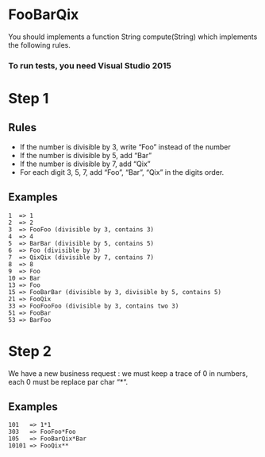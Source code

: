 # FooBarQix
You should implements a function String compute(String) which implements the following rules.

### To run tests, you need Visual Studio 2015

# Step 1

## Rules

+ If the number is divisible by 3, write “Foo” instead of the number
+ If the number is divisible by 5, add “Bar”
+ If the number is divisible by 7, add “Qix”
+ For each digit 3, 5, 7, add “Foo”, “Bar”, “Qix” in the digits order.

## Examples

~~~
1  => 1
2  => 2
3  => FooFoo (divisible by 3, contains 3)
4  => 4
5  => BarBar (divisible by 5, contains 5)
6  => Foo (divisible by 3)
7  => QixQix (divisible by 7, contains 7)
8  => 8
9  => Foo
10 => Bar
13 => Foo
15 => FooBarBar (divisible by 3, divisible by 5, contains 5)
21 => FooQix
33 => FooFooFoo (divisible by 3, contains two 3)
51 => FooBar
53 => BarFoo
~~~

# Step 2

We have a new business request : we must keep a trace of 0 in numbers, each 0 must be replace par char “*“.

## Examples

~~~
101   => 1*1
303   => FooFoo*Foo
105   => FooBarQix*Bar
10101 => FooQix**
~~~
